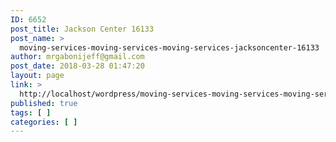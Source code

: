 ```yaml
---
ID: 6652
post_title: Jackson Center 16133
post_name: >
  moving-services-moving-services-moving-services-jacksoncenter-16133
author: mrgabonijeff@gmail.com
post_date: 2018-03-28 01:47:20
layout: page
link: >
  http://localhost/wordpress/moving-services-moving-services-moving-services-jacksoncenter-16133/
published: true
tags: [ ]
categories: [ ]
---
```

